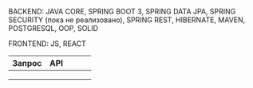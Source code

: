  BACKEND: JAVA CORE, SPRING BOOT 3, SPRING DATA JPA, SPRING SECURITY (пока не реализовано), SPRING REST, HIBERNATE, MAVEN, POSTGRESQL, OOP, SOLID

FRONTEND: JS, REACT

| Запрос | API |   |   |   |
|--------|-----|---|---|---|
|        |     |   |   |   |
|        |     |   |   |   |
|        |     |   |   |   |